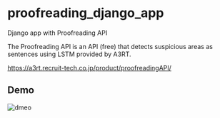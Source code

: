 # proofreading_django_app
Django app with Proofreading API


The Proofreading API is an API (free) that detects suspicious areas as sentences using LSTM provided by A3RT.

https://a3rt.recruit-tech.co.jp/product/proofreadingAPI/


## Demo

![dmeo
](https://user-images.githubusercontent.com/34405452/62044723-97711d80-b23e-11e9-9f81-f90c93f87c28.gif)

